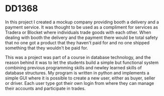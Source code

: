 # DD1368

In this project I created a mockup company providing booth a delivery and a payment service. It was thought to be used as a compliment for services as Tradera or Blocket where	individuals trade goods with each other. When dealing with booth the delivery and the payment there would be total safety that no one got a product that they haven't paid for and no one shipped something that they wouldn't be paid for.

This was a project was part of a course in database technology, and the reason behind it was to let the students build a simple but functional system combining previous programming skills and newley learned skills of database structures. My program is written in python and implements a simple GUI where it is possible to create a new user, either as buyer, seller or driver. Each user type got their own login from where they can manage their accounts and participate in trades.



